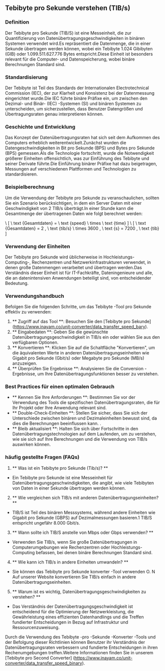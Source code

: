 ## Tebibyte pro Sekunde verstehen (TIB/s)

### Definition
Der Tebibyte pro Sekunde (TIB/S) ist eine Messeinheit, die zur Quantifizierung von Datenübertragungsgeschwindigkeiten in binären Systemen verwendet wird.Es repräsentiert die Datenmenge, die in einer Sekunde übertragen werden können, wobei ein Tebibyte 1.024 Gibibyten (GIB) oder 1.099.511.627.776 Bytes entspricht.Diese Einheit ist besonders relevant für die Computer- und Datenspeicherung, wobei binäre Berechnungen Standard sind.

### Standardisierung
Der Tebibyte ist Teil des Standards der Internationalen Electrotechnical Commission (IEC), der zur Klarheit und Konsistenz bei der Datenmessung eingerichtet wurde.Die IEC führte binäre Präfixe ein, um zwischen den Dezimal- und Binär- (IEC) -Systemen (SI) und binären Systemen zu unterscheiden, um sicherzustellen, dass Benutzer Datengrößen und Übertragungsraten genau interpretieren können.

### Geschichte und Entwicklung
Das Konzept der Datenübertragungsraten hat sich seit dem Aufkommen des Computers erheblich weiterentwickelt.Zunächst wurden die Datengeschwindigkeiten in Bit pro Sekunde (BPS) und Bytes pro Sekunde (BPS) gemessen.Als die Technologie fortschritt, wurde die Notwendigkeit größerer Einheiten offensichtlich, was zur Einführung des Tebibyte und seiner Derivate führte.Die Einführung binärer Präfixe hat dazu beigetragen, Messungen auf verschiedenen Plattformen und Technologien zu standardisieren.

### Beispielberechnung
Um die Verwendung der Tebibyte pro Sekunde zu veranschaulichen, sollten Sie ein Szenario berücksichtigen, in dem ein Server Daten mit einer Geschwindigkeit von 2 TIB/s überträgt.In einer Stunde kann die Gesamtmenge der übertragenen Daten wie folgt berechnet werden:

\ [
\ text {Gesamtdaten} = \ text {speed} \ times \ text {time}
\]
\ [
\ text {Gesamtdaten} = 2 \, \ text {tib/s} \ times 3600 \, \ text {s} = 7200 \, \ text {tib}
\]

### Verwendung der Einheiten
Der Tebibyte pro Sekunde wird üblicherweise in Hochleistungs-Computing-, Rechenzentren und Netzwerkinfrastrukturen verwendet, in denen große Datenmengen verarbeitet und übertragen werden.Das Verständnis dieser Einheit ist für IT-Fachkräfte, Dateningenieure und alle, die an datenintensiven Anwendungen beteiligt sind, von entscheidender Bedeutung.

### Verwendungshandbuch
Befolgen Sie die folgenden Schritte, um das Tebibyte -Tool pro Sekunde effektiv zu verwenden:

1. ** Zugriff auf das Tool **: Besuchen Sie den [Tebibyte pro Sekunde] (https://www.inayam.co/unit-converter/data_transfer_speed_bary).
2. ** Eingabedaten **: Geben Sie die gewünschte Datenübertragungsgeschwindigkeit in TIB/s ein oder wählen Sie aus den verfügbaren Optionen.
3. ** Konvertieren **: Klicken Sie auf die Schaltfläche "Konvertieren", um die äquivalenten Werte in anderen Datenübertragungseinheiten wie Gigabit pro Sekunde (Gbit/s) oder Megabyte pro Sekunde (MB/s) anzuzeigen.
4. ** Überprüfen Sie Ergebnisse **: Analysieren Sie die Conversion -Ergebnisse, um Ihre Datenübertragungsfunktionen besser zu verstehen.

### Best Practices für einen optimalen Gebrauch
- ** Kennen Sie Ihre Anforderungen **: Bestimmen Sie vor der Verwendung des Tools die spezifischen Datenübertragungsraten, die für Ihr Projekt oder Ihre Anwendung relevant sind.
- ** Double-Check-Einheiten **: Stellen Sie sicher, dass Sie sich der Unterschiede zwischen binären und Dezimaleinheiten bewusst sind, da dies die Berechnungen beeinflussen kann.
.
- ** Bleib aktualisiert **: Halten Sie sich über Fortschritte in den Datenübertragungstechnologien auf dem Laufenden, um zu verstehen, wie sie sich auf Ihre Berechnungen und die Verwendung von TIB/s auswirken können.

### häufig gestellte Fragen (FAQs)

1. ** Was ist ein Tebibyte pro Sekunde (Tib/s)? **
- Ein Tebibyte pro Sekunde ist eine Messeinheit für Datenübertragungsgeschwindigkeiten, die angibt, wie viele Tebibyten von Daten in einer Sekunde übertragen werden können.

2. ** Wie vergleichen sich TIB/s mit anderen Datenübertragungseinheiten? **
- TIB/S ist Teil des binären Messsystems, während andere Einheiten wie Gigabit pro Sekunde (GBPS) auf Dezimalmessungen basieren.1 TIB/S entspricht ungefähr 8.000 Gbit/s.

3. ** Wann sollte ich TIB/S anstelle von Mbps oder Gbps verwenden? **
- Verwenden Sie TIB/s, wenn Sie große Datenübertragungen in Computerumgebungen wie Rechenzentren oder Hochleistungs-Computing befassen, bei denen binäre Berechnungen Standard sind.

4. ** Wie kann ich TIB/s in andere Einheiten umwandeln? **
- Sie können das Tebibyte pro Sekunde konverter -Tool verwenden O. N Auf unserer Website konvertieren Sie TIB/s einfach in andere Datenübertragungseinheiten.

5. ** Warum ist es wichtig, Datenübertragungsgeschwindigkeiten zu verstehen? **
- Das Verständnis der Datenübertragungsgeschwindigkeit ist entscheidend für die Optimierung der Netzwerkleistung, die Gewährleistung eines effizienten Datenhandlings und die Treffen fundierter Entscheidungen in Bezug auf Infrastruktur und Ressourcenzuweisung.

Durch die Verwendung des Tebibyte -pro -Sekunde -Konverter -Tools und der Befolgung dieser Richtlinien können Benutzer ihr Verständnis der Datenübertragungsraten verbessern und fundierte Entscheidungen in ihren Rechenumgebungen treffen.Weitere Informationen finden Sie in unserem [Tebibyte pro Second Converter] (https://www.inayam.co/unit-converter/data_transfer_speed_binary).